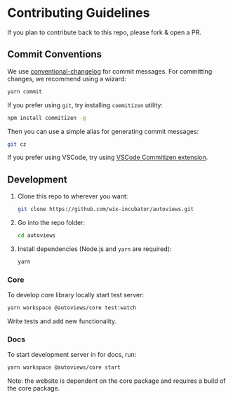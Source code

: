 # Contributing Guidelines

If you plan to contribute back to this repo, please fork & open a PR.

## Commit Conventions

We use [conventional-changelog](https://github.com/conventional-changelog) for commit messages. For committing changes, we recommend using a wizard:

```sh
yarn commit
```

If you prefer using `git`, try installing `commitizen` utility:

```sh
npm install commitizen -g
```

Then you can use a simple alias for generating commit messages:

```sh
git cz
```

If you prefer using VSCode, try using [VSCode Commitizen extension](https://github.com/KnisterPeter/vscode-commitizen).

## Development

1. Clone this repo to wherever you want:
   ```sh
   git clone https://github.com/wix-incubator/autoviews.git
   ```
2. Go into the repo folder:
   ```sh
   cd autoviews
   ```
3. Install dependencies (Node.js and `yarn` are required):
   ```sh
   yarn
   ```

### Core

To develop core library locally start test server:

```sh
yarn workspace @autoviews/core test:watch
```

Write tests and add new functionality.

### Docs

To start development server in for docs, run:

```sh
yarn workspace @autoviews/core start
```

Note: the website is dependent on the core package and requires a build of the 
core package.
